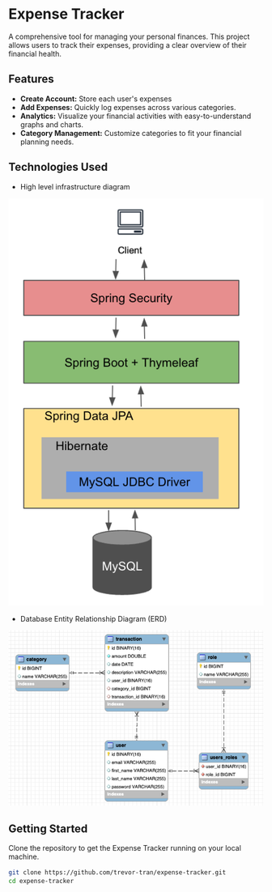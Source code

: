 # Expense Tracker

A comprehensive tool for managing your personal finances. This project allows users to track their expenses, providing a clear overview of their financial health.

## Features
- **Create Account:** Store each user's expenses
- **Add Expenses:** Quickly log expenses across various categories.
- **Analytics:** Visualize your financial activities with easy-to-understand graphs and charts.
- **Category Management:** Customize categories to fit your financial planning needs.

## Technologies Used
- High level infrastructure diagram

![high-level-infra.png](high-level-infra.png)

- Database Entity Relationship Diagram (ERD)

![erd.png](erd.png)
## Getting Started

Clone the repository to get the Expense Tracker running on your local machine.

```bash
git clone https://github.com/trevor-tran/expense-tracker.git
cd expense-tracker